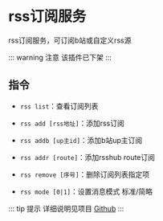 # rss订阅服务

rss订阅服务，可订阅b站或自定义rss源

::: warning 注意
该插件已下架
:::

## 指令

- `rss list`：查看订阅列表

- `rss add [rss地址]`：添加rss订阅

- `rss addb [up主id]`：添加b站up主订阅

- `rss addr [route]`：添加rsshub route订阅

- `rss remove [序号]`：删除订阅列表指定项

- `rss mode [0|1]`：设置消息模式 标准/简略

::: tip 提示
详细说明见项目 [Github](https://github.com/zyujs/rss)
:::